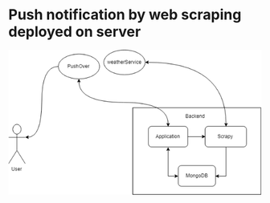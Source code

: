 # Push notification by web scraping deployed on server
![alt text](https://raw.githubusercontent.com/Stackroad/rainpants/master/rainpants_description_v2.png)

